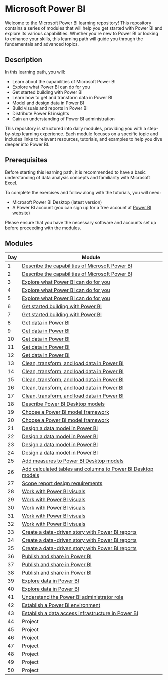 # Microsoft Power BI

Welcome to the Microsoft Power BI learning repository! This repository contains a series of modules that will help you get started with Power BI and explore its various capabilities. Whether you're new to Power BI or looking to enhance your skills, this learning path will guide you through the fundamentals and advanced topics.

## Description

In this learning path, you will:

- Learn about the capabilities of Microsoft Power BI
- Explore what Power BI can do for you
- Get started building with Power BI
- Learn how to get and transform data in Power BI
- Model and design data in Power BI
- Build visuals and reports in Power BI
- Distribute Power BI insights
- Gain an understanding of Power BI administration

This repository is structured into daily modules, providing you with a step-by-step learning experience. Each module focuses on a specific topic and includes links to relevant resources, tutorials, and examples to help you dive deeper into Power BI.

## Prerequisites

Before starting this learning path, it is recommended to have a basic understanding of data analysis concepts and familiarity with Microsoft Excel.

To complete the exercises and follow along with the tutorials, you will need:

- Microsoft Power BI Desktop (latest version)
- A Power BI account (you can sign up for a free account at [Power BI website](https://powerbi.microsoft.com/))

Please ensure that you have the necessary software and accounts set up before proceeding with the modules.

## Modules

| Day | Module                                          |
|-----|-------------------------------------------------|
| 1   | [Describe the capabilities of Microsoft Power BI](https://learn.microsoft.com/en-us/training/modules/introduction-power-bi/?ns-enrollment-type=learningpath&ns-enrollment-id=learn.wwl.get-started-power-bi) |
| 2   | [Describe the capabilities of Microsoft Power BI](https://learn.microsoft.com/en-us/training/modules/introduction-power-bi/?ns-enrollment-type=learningpath&ns-enrollment-id=learn.wwl.get-started-power-bi) |
| 3   | [Explore what Power BI can do for you](https://learn.microsoft.com/en-us/training/modules/explore-power-bi-service/?ns-enrollment-type=learningpath&ns-enrollment-id=learn.wwl.get-started-power-bi) |
| 4   | [Explore what Power BI can do for you](https://learn.microsoft.com/en-us/training/modules/explore-power-bi-service/?ns-enrollment-type=learningpath&ns-enrollment-id=learn.wwl.get-started-power-bi) |
| 5   | [Explore what Power BI can do for you](https://learn.microsoft.com/en-us/training/modules/explore-power-bi-service/?ns-enrollment-type=learningpath&ns-enrollment-id=learn.wwl.get-started-power-bi) |
| 6   | [Get started building with Power BI](https://learn.microsoft.com/en-us/training/modules/get-started-with-power-bi/?ns-enrollment-type=learningpath&ns-enrollment-id=learn.wwl.get-started-power-bi) |
| 7   | [Get started building with Power BI](https://learn.microsoft.com/en-us/training/modules/get-started-with-power-bi/?ns-enrollment-type=learningpath&ns-enrollment-id=learn.wwl.get-started-power-bi) |
| 8   | [Get data in Power BI](https://learn.microsoft.com/en-us/training/modules/get-data/?ns-enrollment-type=learningpath&ns-enrollment-id=learn.wwl.get-transform-data-power-bi) |
| 9   | [Get data in Power BI](https://learn.microsoft.com/en-us/training/modules/get-data/?ns-enrollment-type=learningpath&ns-enrollment-id=learn.wwl.get-transform-data-power-bi) |
| 10  | [Get data in Power BI](https://learn.microsoft.com/en-us/training/modules/get-data/?ns-enrollment-type=learningpath&ns-enrollment-id=learn.wwl.get-transform-data-power-bi) |
| 11  | [Get data in Power BI](https://learn.microsoft.com/en-us/training/modules/get-data/?ns-enrollment-type=learningpath&ns-enrollment-id=learn.wwl.get-transform-data-power-bi) |
| 12  | [Get data in Power BI](https://learn.microsoft.com/en-us/training/modules/get-data/?ns-enrollment-type=learningpath&ns-enrollment-id=learn.wwl.get-transform-data-power-bi) |
| 13  | [Clean, transform, and load data in Power BI](https://learn.microsoft.com/en-us/training/modules/clean-data-power-bi/?ns-enrollment-type=learningpath&ns-enrollment-id=learn.wwl.get-transform-data-power-bi) |
| 14  | [Clean, transform, and load data in Power BI](https://learn.microsoft.com/en-us/training/modules/clean-data-power-bi/?ns-enrollment-type=learningpath&ns-enrollment-id=learn.wwl.get-transform-data-power-bi) |
| 15  | [Clean, transform, and load data in Power BI](https://learn.microsoft.com/en-us/training/modules/clean-data-power-bi/?ns-enrollment-type=learningpath&ns-enrollment-id=learn.wwl.get-transform-data-power-bi) |
| 16  | [Clean, transform, and load data in Power BI](https://learn.microsoft.com/en-us/training/modules/clean-data-power-bi/?ns-enrollment-type=learningpath&ns-enrollment-id=learn.wwl.get-transform-data-power-bi) |
| 17  | [Clean, transform, and load data in Power BI](https://learn.microsoft.com/en-us/training/modules/clean-data-power-bi/?ns-enrollment-type=learningpath&ns-enrollment-id=learn.wwl.get-transform-data-power-bi) |
| 18  | [Describe Power BI Desktop models](https://learn.microsoft.com/en-us/training/modules/dax-power-bi-models/?ns-enrollment-type=learningpath&ns-enrollment-id=learn.wwl.model-data-power-bi) |
| 19  | [Choose a Power BI model framework](https://learn.microsoft.com/en-us/training/modules/choose-power-bi-model-framework/?ns-enrollment-type=learningpath&ns-enrollment-id=learn.wwl.model-data-power-bi) |
| 20  | [Choose a Power BI model framework](https://learn.microsoft.com/en-us/training/modules/choose-power-bi-model-framework/?ns-enrollment-type=learningpath&ns-enrollment-id=learn.wwl.model-data-power-bi) |
| 21  | [Design a data model in Power BI](https://learn.microsoft.com/en-us/training/modules/design-model-power-bi/?ns-enrollment-type=learningpath&ns-enrollment-id=learn.wwl.model-data-power-bi) |
| 22  | [Design a data model in Power BI](https://learn.microsoft.com/en-us/training/modules/design-model-power-bi/?ns-enrollment-type=learningpath&ns-enrollment-id=learn.wwl.model-data-power-bi) |
| 23  | [Design a data model in Power BI](https://learn.microsoft.com/en-us/training/modules/design-model-power-bi/?ns-enrollment-type=learningpath&ns-enrollment-id=learn.wwl.model-data-power-bi) |
| 24  | [Design a data model in Power BI](https://learn.microsoft.com/en-us/training/modules/design-model-power-bi/?ns-enrollment-type=learningpath&ns-enrollment-id=learn.wwl.model-data-power-bi) |
| 25  | [Add measures to Power BI Desktop models](https://learn.microsoft.com/en-us/training/modules/dax-power-bi-add-measures/?ns-enrollment-type=learningpath&ns-enrollment-id=learn.wwl.model-data-power-bi) |
| 26  | [Add calculated tables and columns to Power BI Desktop models](https://learn.microsoft.com/en-us/training/modules/dax-power-bi-add-calculated-tables/?ns-enrollment-type=learningpath&ns-enrollment-id=learn.wwl.model-data-power-bi) |
| 27  | [Scope report design requirements](https://learn.microsoft.com/en-us/training/modules/power-bi-effective-requirements/?ns-enrollment-type=learningpath&ns-enrollment-id=learn.wwl.build-power-bi-visuals-reports) |
| 28  | [Work with Power BI visuals](https://learn.microsoft.com/en-us/training/modules/visuals-power-bi/?ns-enrollment-type=learningpath&ns-enrollment-id=learn.wwl.build-power-bi-visuals-reports) |
| 29  | [Work with Power BI visuals](https://learn.microsoft.com/en-us/training/modules/visuals-power-bi/?ns-enrollment-type=learningpath&ns-enrollment-id=learn.wwl.build-power-bi-visuals-reports) |
| 30  | [Work with Power BI visuals](https://learn.microsoft.com/en-us/training/modules/visuals-power-bi/?ns-enrollment-type=learningpath&ns-enrollment-id=learn.wwl.build-power-bi-visuals-reports) |
| 31  | [Work with Power BI visuals](https://learn.microsoft.com/en-us/training/modules/visuals-power-bi/?ns-enrollment-type=learningpath&ns-enrollment-id=learn.wwl.build-power-bi-visuals-reports) |
| 32  | [Work with Power BI visuals](https://learn.microsoft.com/en-us/training/modules/visuals-power-bi/?ns-enrollment-type=learningpath&ns-enrollment-id=learn.wwl.build-power-bi-visuals-reports) |
| 33  | [Create a data-driven story with Power BI reports](https://learn.microsoft.com/en-us/training/modules/data-driven-story-power-bi/?ns-enrollment-type=learningpath&ns-enrollment-id=learn.wwl.build-power-bi-visuals-reports) |
| 34  | [Create a data-driven story with Power BI reports](https://learn.microsoft.com/en-us/training/modules/data-driven-story-power-bi/?ns-enrollment-type=learningpath&ns-enrollment-id=learn.wwl.build-power-bi-visuals-reports) |
| 35  | [Create a data-driven story with Power BI reports](https://learn.microsoft.com/en-us/training/modules/data-driven-story-power-bi/?ns-enrollment-type=learningpath&ns-enrollment-id=learn.wwl.build-power-bi-visuals-reports) |
| 36  | [Publish and share in Power BI](https://learn.microsoft.com/en-us/training/modules/publish-share-power-bi/?ns-enrollment-type=learningpath&ns-enrollment-id=learn.wwl.distribute-power-bi-insights) |
| 37  | [Publish and share in Power BI](https://learn.microsoft.com/en-us/training/modules/publish-share-power-bi/?ns-enrollment-type=learningpath&ns-enrollment-id=learn.wwl.distribute-power-bi-insights) |
| 38  | [Publish and share in Power BI](https://learn.microsoft.com/en-us/training/modules/publish-share-power-bi/?ns-enrollment-type=learningpath&ns-enrollment-id=learn.wwl.distribute-power-bi-insights) |
| 39  | [Explore data in Power BI](https://learn.microsoft.com/en-us/training/modules/explore-data-power-bi/?ns-enrollment-type=learningpath&ns-enrollment-id=learn.wwl.distribute-power-bi-insights) |
| 40  | [Explore data in Power BI](https://learn.microsoft.com/en-us/training/modules/explore-data-power-bi/?ns-enrollment-type=learningpath&ns-enrollment-id=learn.wwl.distribute-power-bi-insights) |
| 41  | [Understand the Power BI administrator role](https://learn.microsoft.com/en-us/training/modules/power-bi-admin-intro/?ns-enrollment-type=learningpath&ns-enrollment-id=learn.wwl.introduction-power-bi-administration) |
| 42  | [Establish a Power BI environment](https://learn.microsoft.com/en-us/training/modules/power-bi-admin-environment/?ns-enrollment-type=learningpath&ns-enrollment-id=learn.wwl.introduction-power-bi-administration) |
| 43  | [Establish a data access infrastructure in Power BI](https://learn.microsoft.com/en-us/training/modules/power-bi-admin-infrastructure/?ns-enrollment-type=learningpath&ns-enrollment-id=learn.wwl.introduction-power-bi-administration) |
| 44  | Project                                         |
| 45  | Project                                                  |
| 46  | Project                                                  |
| 47  | Project                                                  |
| 48  | Project                                                  |
| 49  | Project                                                  |
| 50  | Project                                                  |
